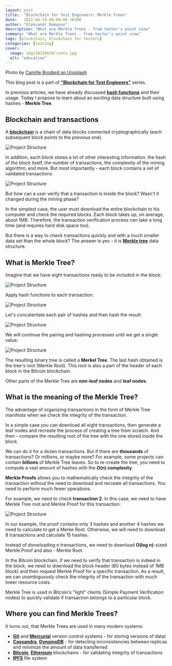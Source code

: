 ```yaml
---
layout: post
title:  "Blockchain for Test Engineers: Merkle Trees"
date:   2022-06-19 09:00:00 +0300
author: "Oleksandr Romanov"
description: "What are Merkle Trees - from tester's point view"
summary: "What are Merkle Trees - from tester's point view"
tags: [blockchain, blockchain for testers]
categories: [testing]
cover:
  image: img/20220619/roots.jpg
  alt: "education"
---
```


Photo by [Camille Brodard on Unsplash](https://unsplash.com/photos/peOp2E3Zukk?utm_source=unsplash&utm_medium=referral&utm_content=creditShareLink)

This blog post is a part of [**"Blockchain for Test Engineers"**](https://alexromanov.github.io/2022/04/24/blockchain-testing-mindmap/) series.  

In previous articles, we have already discussed **[hash functions](https://alexromanov.github.io/2022/05/01/bchain-testing-1-hashing/)** and their usage. Today I propose to learn about an exciting data structure built using hashes - **Merkle Tree**.

## Blockchain and transactions
A **[blockchain](https://alexromanov.github.io/2022/06/05/bchain-test-what-is-blockchain/)** is a chain of data blocks connected cryptographically (each subsequent block points to the previous one).

![Project Structure](/img/20220619/blockchain.png)

In addition, each block stores a lot of other interesting information: the hash of the block itself, the number of transactions, the complexity of the mining algorithm, and more. But most importantly - each block contains a set of validated transactions. 

![Project Structure](/img/20220619/block.png)

But how can a user verify that a transaction is inside the block? Wasn't it changed during the mining phase?  

In the simplest case, the user must download the entire blockchain to his computer and check the required blocks. Each block takes up, on average, about 1MB. Therefore, the transaction verification process can take a long time (and requires hard disk space too).

But there is a way to check transactions quickly and with a much smaller data set than the whole block? The answer is yes - it is **[Merkle tree](https://en.wikipedia.org/wiki/Merkle_tree)** data structure.

## What is Merkle Tree?
Imagine that we have eight transactions ready to be included in the block:

![Project Structure](/img/20220619/trxs.png)

Apply hash functions to each transaction:

![Project Structure](/img/20220619/trxhashes.png)

Let's concatentate each pair of hashes and then hash the result:

![Project Structure](/img/20220619/round2.png)

We will continue the pairing and hashing processes until we get a single value:

![Project Structure](/img/20220619/tree.png)

The resulting binary tree is called a **Merkel Tree**. The last hash obtained is the tree's root (Merkle Root). This root is also a part of the header of each block in the Bitcoin blockchain.  

Other parts of the Merkle Tree are **non-leaf nodes** and **leaf nodes.** 

## What is the meaning of the Merkle Tree?
The advantage of organizing transactions in the form of Merkle Tree manifests when we check the integrity of the transaction.   

In a simple case you can download all eight transactions, then generate a leaf nodes and recreate the process of creating a tree from scratch. And then - compare the resulting root of the tree with the one stored inside the block.

We can do it for a dozen transactions. But if there are **thousands** of transactions? Or millions, or maybe more? For example, some projects can contain **billions** of Merkle Tree leaves. So to re-create the tree, you need to compute a vast amount of hashes with the **O(n) complexity**. 

**Merkle Proofs** allows you to mathematically check the integrity of the transaction without the need to download and recreate all transactions. You need to perform much fewer operations. 

For example, we need to check **transaction 2**. In this case, we need to have Merkle Tree root and Merkle Proof for this transaction:

![Project Structure](/img/20220619/proof.png)

In our example, the proof contains only 3 hashes and another 4 hashes we need to calculate to get a Merke Root. Otherwise, we will need to download 8 transactions and calculate 15 hashes. 

Instead of donwloading n transactions, we need to download **O(log n)**-sized Merkle Proof and also - Merkle Root.

In the Bitcoin blockchain, if we need to verify that transaction is indeed in the block, we need to download the block header (80 bytes instead of 1MB block) and then request Merkle Proof for a specific transaction. As a result, we can unambiguously check the integrity of the transaction with much lower resource costs.  

Merkle Tree is used in Bitcoin's "light" clients (Simple Payment Verification nodes) to quickly validate if transaction belongs to a particular block. 

## Where you can find Merkle Trees?
It turns out, that Merkle Trees are used in many modern systems:

- **[Git](https://en.wikipedia.org/wiki/Git_(software))** and **[Mercurial](https://en.wikipedia.org/wiki/Mercurial)** version control systems - for storing versions of data)
- **[Cassandra](https://en.wikipedia.org/wiki/Apache_Cassandra)**, **[DynamoDB](https://en.wikipedia.org/wiki/Dynamo_(storage_system))** - for detecting inconsistencies between replicas and minimize the amount of data transferred
- **[Bitcoin](https://en.wikipedia.org/wiki/Bitcoin)**, **[Ethereum](https://en.wikipedia.org/wiki/Ethereum)** blockchains - for validating integrity of transactions
- **[IPFS](https://en.wikipedia.org/wiki/InterPlanetary_File_System)** file system
